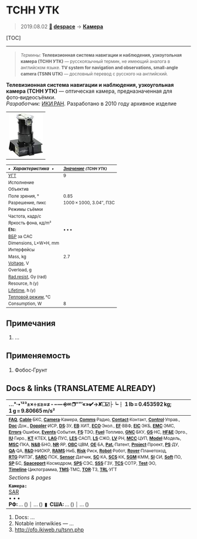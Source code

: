 # ТСНН УТК
> 2019.08.02 **[🚀](../index/index.md) [despace](index.md)** → **[Камера](camera.md)**

[TOC]

---

> <small>*Термины:* **Телевизионная система навигации и наблюдения, узкоугольная камера (ТСНН УТК)** — русскоязычный термин, не имеющий аналога в английском языке. **TV system for navigation and observations, small-angle camera (TSNN UTK)** — дословный перевод с русского на английский.</small>

**Телевизионная система навигации и наблюдения, узкоугольная камера (ТСНН УТК)** — оптическая камера, предназначенная для фото‑видеосъёмки.  
*Разработчик:* [ИКИ РАН](zz_iki_ras.md). Разработано в 2010 году архивное изделие

||
|:--|
| [![](f/cam/t/tsnn_utk_pic1_thumb.jpg)](f/cam/t/tsnn_utk_pic1.jpg)  |

<small>

|*•    Характеристика    •*|*[Значение](si.md) <small>(ТСНН УТК)</small>*|
|:--|:--|
|[УГТ](trl.md)| 9  |
|Исполнение|   |
|Объектив|   |
|Поле зрения, °| 0.85  |
|Разрешение, пикс| 1000 × 1000, 3.04″, ПЗС  |
|Режимы съёмки|   |
|Частота, кадр/с|   |
|Яркость фона, кд/m²|   |
|**Etc:**|• • •|
|[ВБР](rams.md) за САС|   |
|Dimensions, L×W×H, mm|   |
|Интерфейсы|   |
|Mass, kg| 2.7  |
|[Voltage](voltage.md), V|   |
|Overload, g|   |
|[Rad.resist](ion_rad.md), Gy (rad)|   |
|Resource, h (y)|   |
|[Lifetime](lifetime.md), h (y)|   |
|[Тепловой режим](tcs.md), ℃|   |
|Consumption, W| 8  |

</small>



<p style="page-break-after:always"> </p>

## Примечания
   1. …



## Применяемость
   1. Фобос‑Грунт



<p style="page-break-after:always"> </p>

## Docs & links (TRANSLATEME ALREADY)
|…°·•¹²³±×÷≤≥≈≠ ‑ −— ⎆✉ ❐“”’«»✔→✘☐☑├┕┆ 1 lb = 0.453592 kg; 1 g = 9.80665 m/s²|
|:--|
|<small>**[FAQ](faq.md)**, **[Cable](cable.md)**·БКС, **[Camera](camera.md)**·Камера, **[Comms](comms.md)**·Радио, **[Contact](contact.md)**·Контакт, **[Control](control.md)**·Управ., **[Doc](doc.md)**·Док., **[Doppler](doppler.md)**·ИСР, **[DS](ds.md)**·ЗУ, **[EB](eb.md)**·ХИТ, **[ECO](ecology.md)**·Экол., **[EF](ef.md)**·ВВФ, **[ElC](elc.md)**·ЭКБ, **[EMC](emc.md)**·ЭМС, **[Errors](error.md)**·Ошибки, **[Events](event.md)**·События, **[FS](fs.md)**·ТЭО, **[Fuel](fuel.md)**·Топливо, **[GNC](gnc.md)**·БКУ, **[GS](scs.md)**·НС, **[HF&E](hfe.md)**·Эрго., **[IU](iu.md)**·Гиро., **[KT](kt.md)**·КТЕХ, **[LAG](lag.md)**·ПУC, **[LES](les.md)**·САСП, **[LS](ls.md)**·СЖО, **[LV](lv.md)**·РН, **[MCC](mcc.md)**·ЦУП, **[Model](model.md)**·Модель, **[MSC](sc.md)**·ПКА, **[N&B](nnb.md)**·БНО, **[NR](nr.md)**·ЯР, **[OBC](obc.md)**·ЦВМ, **[OE](oe.md)**·БА, **[Pat.](патент.md)**·Патент, **[Project](project.md)**·Проект, **[PS](ps.md)**·ДУ, **[QA](quality.md)**·QA, **[R&D](rnd.md)**·НИОКР, **[RAMS](rams.md)**·НиБ, **[Risk](risk.md)**·Риск, **[Robot](robotics.md)**·Робот, **[Rover](rover.md)**·Планетоход, **[RTG](rtg.md)**·РИТЭГ, **[SARC](sarc.md)**·ПСК, **[Sensor](sensor.md)**·Датчик, **[SC](sc.md)**·КА, **[SCS](scs.md)**·КК, **[SGM](sgm.md)**·КММ, **[SI](si.md)**·СИ, **[Soft](soft.md)**·ПО, **[SP](sp.md)**·БС, **[Spaceport](spaceport.md)**·Космодром, **[SPS](sps.md)**·СЭС, **[SSS](sss.md)**·ГЗУ, **[TCS](tcs.md)**·СОТР, **[Test](test.md)**·ЭО, **[Timeline](timeline.md)**·Циклограмма, **[TMS](tms.md)**·ТМС, **[TOR](tor.md)**·ТЗ, **[TRL](trl.md)**·УГТ</small>|
|*Sections & pages*|
|**`Камера:`**<br> [SAR](synthetic_aperture_radar.md) <br>• • •<br> **РФ:** … () ┊ … ()  ▮  **США:** … () ┊ … () |

   1. Docs: …
   1. Notable interwikies — …
   1. <http://ofo.ikiweb.ru/tsnn.php>
